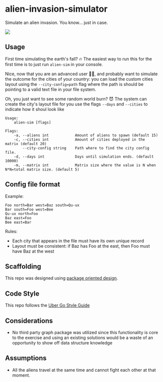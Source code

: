 # alien-invasion-simulator
Simulate an alien invasion. You know... just in case.

![](https://static.displate.com/280x392/displate/2020-12-21/c7eda619a5ddfadde906a368aaa7f212_4590ac66ec1dcfc80ae53403da627140.jpg)

## Usage

First time simulating the earth's fall? 🔥 The easiest way to run this for the first time is to just
run `alien-sim` in your console.

Nice, now that you are an advanced user 👨‍🔬, 
and probably want to simulate the outcome for the cities of your country:
you can load the custom cities layout using the `--city-config=path` flag
where the path is should be pointing to a valid text file in your file system.

Oh, you just want to see some random world burn? 😈 The system can create the city's layout file for you
use the flags `--days` and `--cities` to indicate how it shoul look like 

```
Usage:
    alien-sim [flags]

Flags:
    -a, --aliens int            Amount of aliens to spawn (default 15)
    -c, --cities int            Amount of cities deployed in the matrix (default 20)
        --city-config string    Path where to find the city config file.
    -d, --days int              Days until simulation ends. (default 10000)
    -m, --matrix int            Matrix size where the value is N when N*N=total matrix size. (default 5)
```

## Config file format
Example:
```
Foo north=Bar west=Baz south=Qu-ux
Bar south=Foo west=Bee
Qu-ux north=Foo
Baz east=Foo
Bee east=Bar
```
Rules:
- Each city that appears in the file must have its own unique record
- Layout must be consistent: if Baz has Foo at the east, then Foo must have Baz at the west 

## Scaffolding
This repo was designed using [package oriented design](https://www.ardanlabs.com/blog/2017/02/package-oriented-design.html).

## Code Style
This repo follows the [Uber Go Style Guide](https://github.com/uber-go/guide/blob/master/style.md)

## Considerations

- No third party graph package was utilized since this functionality is core to the exercise
and using an existing solutions would be a waste of an opportunity to show off data structure knowledge

## Assumptions

- All the aliens travel at the same time and cannot fight each other at that moment.